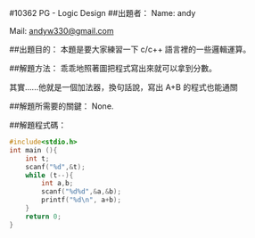 #10362 	PG - Logic Design
##出題者：
Name: andy

Mail: andyw330@gmail.com

##出題目的：
本題是要大家練習一下 c/c++ 語言裡的一些邏輯運算。

##解題方法：
乖乖地照著圖把程式寫出來就可以拿到分數。

其實......他就是一個加法器，換句話說，寫出 A+B 的程式也能通關

##解題所需要的關鍵：
None.

##解題程式碼：
```c
#include<stdio.h>
int main (){
    int t;
    scanf("%d",&t);
    while (t--){
        int a,b;
        scanf("%d%d",&a,&b);
        printf("%d\n", a+b);
    }
    return 0;
}
```
